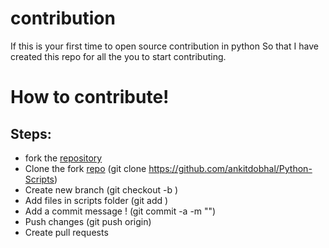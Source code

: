 # contribution
 If this is your first time to open source contribution in python So that I have created this repo for all the you to start contributing.

# How to contribute!
 ## Steps:
   * fork the [repository](https://github.com/ankitdobhal/Python-Scripts)
   * Clone the fork [repo](https://github.com/ankitdobhal/Python-Scripts)
     (git clone https://github.com/ankitdobhal/Python-Scripts)
   * Create new branch 
      (git checkout -b <Your-Branch-Name>)
   * Add files in scripts folder
      (git add <your-contribution>)
   * Add a commit message !
      (git commit -a -m "<Added your message>")
   * Push changes
      (git push origin)
  * Create pull requests
